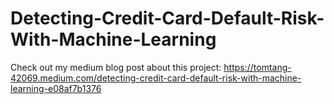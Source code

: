 # Detecting-Credit-Card-Default-Risk-With-Machine-Learning
Check out my medium blog post about this project: https://tomtang-42069.medium.com/detecting-credit-card-default-risk-with-machine-learning-e08af7b1376
